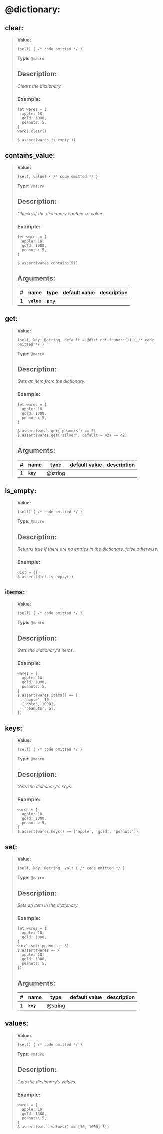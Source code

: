  
# **@dictionary**: 
 
## **clear**:

> **Value:** 
>```spwn
>(self) { /* code omitted */ }
>``` 
>**Type:** `@macro` 
>## Description: 
> _Clears the dictionary._
>### Example: 
>```spwn
> let wares = {
>	apple: 10,
>	gold: 1000,
>	peanuts: 5,
>}
>wares.clear()
>
>$.assert(wares.is_empty())
>```
>

## **contains\_value**:

> **Value:** 
>```spwn
>(self, value) { /* code omitted */ }
>``` 
>**Type:** `@macro` 
>## Description: 
> _Checks if the dictionary contains a value._
>### Example: 
>```spwn
> let wares = {
>	apple: 10,
>	gold: 1000,
>	peanuts: 5,
>}
>
>$.assert(wares.contains(5))
>```
>## Arguments:
>
>| # | name | type | default value | description |
>| - | ---- | ---- | ------------- | ----------- |
>| 1 | **`value`** |any | | |
>

## **get**:

> **Value:** 
>```spwn
>(self, key: @string, default = @dict_not_found::{}) { /* code omitted */ }
>``` 
>**Type:** `@macro` 
>## Description: 
> _Gets an item from the dictionary._
>### Example: 
>```spwn
> let wares = {
>	apple: 10,
>	gold: 1000,
>	peanuts: 5,
>}
>
>$.assert(wares.get('peanuts') == 5)
>$.assert(wares.get('silver', default = 42) == 42)
>```
>## Arguments:
>
>| # | name | type | default value | description |
>| - | ---- | ---- | ------------- | ----------- |
>| 1 | **`key`** | @string | | || 2 | `default` |any | `@dict_not_found::{}` | |
>

## **is\_empty**:

> **Value:** 
>```spwn
>(self) { /* code omitted */ }
>``` 
>**Type:** `@macro` 
>## Description: 
> _Returns true if there are no entries in the dictionary, false otherwise._
>### Example: 
>```spwn
> dict = {}
>$.assert(dict.is_empty())
>```
>

## **items**:

> **Value:** 
>```spwn
>(self) { /* code omitted */ }
>``` 
>**Type:** `@macro` 
>## Description: 
> _Gets the dictionary's items._
>### Example: 
>```spwn
> wares = {
>	apple: 10,
>	gold: 1000,
>	peanuts: 5,
>}
>$.assert(wares.items() == [
>	['apple', 10],
>	['gold', 1000],
>	['peanuts', 5],
>])
>```
>

## **keys**:

> **Value:** 
>```spwn
>(self) { /* code omitted */ }
>``` 
>**Type:** `@macro` 
>## Description: 
> _Gets the dictionary's keys._
>### Example: 
>```spwn
> wares = {
>	apple: 10,
>	gold: 1000,
>	peanuts: 5,
>}
>$.assert(wares.keys() == ['apple', 'gold', 'peanuts'])
>```
>

## **set**:

> **Value:** 
>```spwn
>(self, key: @string, val) { /* code omitted */ }
>``` 
>**Type:** `@macro` 
>## Description: 
> _Sets an item in the dictionary._
>### Example: 
>```spwn
> let wares = {
>	apple: 10,
>	gold: 1000,
>}
>wares.set('peanuts', 5)
>$.assert(wares == {
>	apple: 10,
>	gold: 1000,
>	peanuts: 5,
>})
>```
>## Arguments:
>
>| # | name | type | default value | description |
>| - | ---- | ---- | ------------- | ----------- |
>| 1 | **`key`** | @string | | || 2 | **`val`** |any | | |
>

## **values**:

> **Value:** 
>```spwn
>(self) { /* code omitted */ }
>``` 
>**Type:** `@macro` 
>## Description: 
> _Gets the dictionary's values._
>### Example: 
>```spwn
> wares = {
>	apple: 10,
>	gold: 1000,
>	peanuts: 5,
>}
>$.assert(wares.values() == [10, 1000, 5])
>```
>
